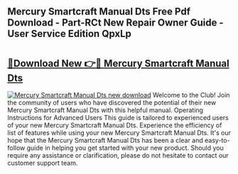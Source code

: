 ## Mercury Smartcraft Manual Dts Free Pdf Download - Part-RCt New Repair Owner Guide - User Service Edition QpxLp

# <h2><a href="http://bc93890.oget.top/?id=Mercury+Smartcraft+Manual+Dts">🔗Download New 👉🔴 Mercury Smartcraft Manual Dts</a></h2>

[![Mercury Smartcraft Manual Dts new download](https://i.imgur.com/5g1atiW.png)](http://bc93890.oget.top/?id=Mercury+Smartcraft+Manual+Dts)
Welcome to the Club! Join the community of users who have discovered the potential of their new Mercury Smartcraft Manual Dts with this helpful manual. Operating Instructions for Advanced Users This guide is tailored to experienced users of your new Mercury Smartcraft Manual Dts. Experience the efficiency of list of features while using your new Mercury Smartcraft Manual Dts. It's our hope that the Mercury Smartcraft Manual Dts has been a clear and easy-to-follow guide in helping you get started with your new product. Should you require any assistance or clarification, please do not hesitate to contact our customer support team.

